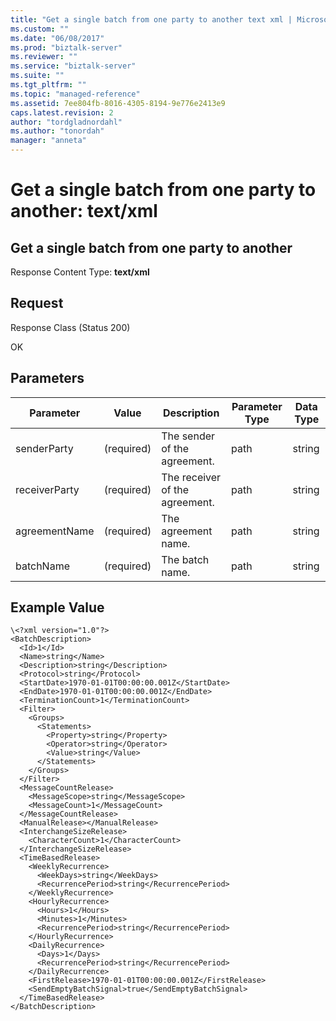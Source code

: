 ```yaml
---
title: "Get a single batch from one party to another text xml | Microsoft Docs"
ms.custom: ""
ms.date: "06/08/2017"
ms.prod: "biztalk-server"
ms.reviewer: ""
ms.service: "biztalk-server"
ms.suite: ""
ms.tgt_pltfrm: ""
ms.topic: "managed-reference"
ms.assetid: 7ee804fb-8016-4305-8194-9e776e2413e9
caps.latest.revision: 2
author: "tordgladnordahl"
ms.author: "tonordah"
manager: "anneta"
---
```

# Get a single batch from one party to another: text/xml
## Get a single batch from one party to another


  Response Content Type: **text/xml**

Request
---
Response Class (Status 200)

OK

Parameters
---


Parameter|Value|Description|Parameter Type|Data Type  
---------|---------|---------|---------|---------
senderParty|(required)|The sender of the agreement.|path|string|
receiverParty|(required)|The receiver of the agreement.|path|string|
agreementName|(required)|The agreement name.|path|string|
batchName|(required)|The batch name.|path|string|



Example Value
---

```
\<?xml version="1.0"?>
<BatchDescription>
  <Id>1</Id>
  <Name>string</Name>
  <Description>string</Description>
  <Protocol>string</Protocol>
  <StartDate>1970-01-01T00:00:00.001Z</StartDate>
  <EndDate>1970-01-01T00:00:00.001Z</EndDate>
  <TerminationCount>1</TerminationCount>
  <Filter>
    <Groups>
      <Statements>
        <Property>string</Property>
        <Operator>string</Operator>
        <Value>string</Value>
      </Statements>
    </Groups>
  </Filter>
  <MessageCountRelease>
    <MessageScope>string</MessageScope>
    <MessageCount>1</MessageCount>
  </MessageCountRelease>
  <ManualRelease></ManualRelease>
  <InterchangeSizeRelease>
    <CharacterCount>1</CharacterCount>
  </InterchangeSizeRelease>
  <TimeBasedRelease>
    <WeeklyRecurrence>
      <WeekDays>string</WeekDays>
      <RecurrencePeriod>string</RecurrencePeriod>
    </WeeklyRecurrence>
    <HourlyRecurrence>
      <Hours>1</Hours>
      <Minutes>1</Minutes>
      <RecurrencePeriod>string</RecurrencePeriod>
    </HourlyRecurrence>
    <DailyRecurrence>
      <Days>1</Days>
      <RecurrencePeriod>string</RecurrencePeriod>
    </DailyRecurrence>
    <FirstRelease>1970-01-01T00:00:00.001Z</FirstRelease>
    <SendEmptyBatchSignal>true</SendEmptyBatchSignal>
  </TimeBasedRelease>
</BatchDescription>
```